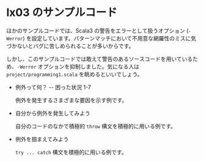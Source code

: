 # lx03 のサンプルコード

ほかのサンプルコードでは、Scala3 の警告をエラーとして扱うオプション (`-Werror`) を設定しています。パターンマッチにおいて不用意な網羅性のミスに気づかないとバグに苦しめられることが多いからです。

しかし、このサンプルコードでは敢えて警告のあるソースコードを用いているため、`-Werror` オプションを抑制しました。気になる人は `project/programming1.scala` を眺めるといいでしょう。

- 例外って何？ -- 困った状況 1-7

    例外を発生するさまざまな要因を示す例です。

- 自分から例外を発生してみよう

    自分のコードのなかで積極的 `throw` 構文を積極的に用いる例です。

- 例外を掴まえてみよう

    `try ... catch` 構文を積極的に用いる例です。
